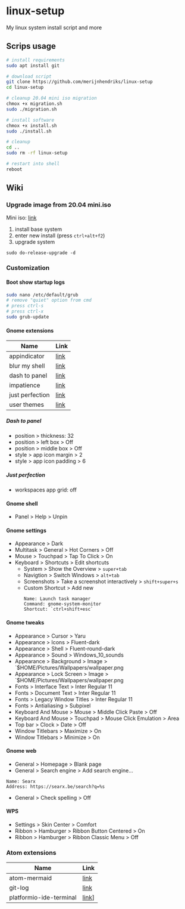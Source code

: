 # linux-setup

My linux system install script and more

## Scrips usage

```sh
# install requirements
sudo apt install git

# download script
git clone https://github.com/merijnhendriks/linux-setup
cd linux-setup

# cleanup 20.04 mini iso migration
chmox +x migration.sh
sudo ./migration.sh

# install software
chmox +x install.sh
sudo ./install.sh

# cleanup
cd ..
sudo rm -rf linux-setup

# restart into shell
reboot
```

## Wiki

### Upgrade image from 20.04 mini.iso

Mini iso: [link](https://mirrors.edge.kernel.org/ubuntu/dists/focal/main/installer-amd64/current/legacy-images/netboot)

1. install base system
2. enter new install (press `ctrl+alt+f2`)
3. upgrade system

```
sudo do-release-upgrade -d
```

### Customization

#### Boot show startup logs

```sh
sudo nano /etc/default/grub
# remove "quiet" option from cmd
# press ctrl-s
# press ctrl-x
sudo grub-update
```

#### Gnome extensions

**Name**          | **Link**
----------------- | -----------------------------------------------------------------------
appindicator      | [link](https://extensions.gnome.org/extension/615/appindicator-support)
blur my shell     | [link](https://extensions.gnome.org/extension/3193/blur-my-shell)
dash to panel     | [link](https://extensions.gnome.org/extension/1160/dash-to-panel)
impatience        | [link](https://extensions.gnome.org/extension/277/impatience)
just perfection   | [link](https://extensions.gnome.org/extension/3843/just-perfection)
user themes       | [link](https://extensions.gnome.org/extension/19/user-themes)

##### Dash to panel

- position > thickness: 32
- position > left box > Off
- position > middle box > Off
- style > app icon margin > 2
- style > app icon padding > 6

##### Just perfection

- workspaces app grid: off

#### Gnome shell

- Panel > Help > Unpin

#### Gnome settings

- Appearance > Dark
- Multitask > General > Hot Corners > Off
- Mouse > Touchpad > Tap To Click > On
- Keyboard > Shortcuts > Edit shortcuts
  - System > Show the Overview > `super+tab`
  - Navigtion > Switch Windows > `alt+tab`
  - Screenshots > Take a screenshot interactively > `shift+super+s`
  - Custom Shortcut > Add new
    ```
    Name: Launch task manager
    Command: gnome-system-monitor
    Shortcut: `ctrl+shift+esc`
    ```

#### Gnome tweaks

- Appearance > Cursor > Yaru
- Appearance > Icons > Fluent-dark
- Appearance > Shell > Fluent-round-dark
- Appearance > Sound > Windows_10_sounds
- Appearance > Background > Image > `$HOME/Pictures/Wallpapers/wallpaper.png
- Appearance > Lock Screen > Image > `$HOME/Pictures/Wallpapers/wallpaper.png
- Fonts > Interface Text > Inter Regular 11
- Fonts > Document Text > Inter Regular 11
- Fonts > Legacy Window Titles > Inter Regular 11
- Fonts > Antialiasing > Subpixel
- Keyboard And Mouse > Mouse > Middle Click Paste > Off
- Keyboard And Mouse > Touchpad > Mouse Click Emulation > Area
- Top bar > Clock > Date > Off
- Window Titlebars > Maximize > On
- Window Titlebars > Minimize > On

#### Gnome web

- General > Homepage > Blank page
- General > Search engine > Add search engine...

```
Name: Searx
Address: https://searx.be/search?q=%s
```

- General > Check spelling > Off

#### WPS

- Settings > Skin Center > Comfort
- Ribbon > Hamburger > Ribbon Button Centered > On
- Ribbon > Hamburger > Ribbon Classic Menu > Off

### Atom extensions

**Name**                | **Link**
----------------------- | -----------------------------------------------------------------------
atom-mermaid            | [link](https://atom.io/packages/atom-mermaid)
git-log                 | [link](https://atom.io/packages/git-log)
platformio-ide-terminal | [link](https://atom.io/packages/platformio-ide-terminal)]

